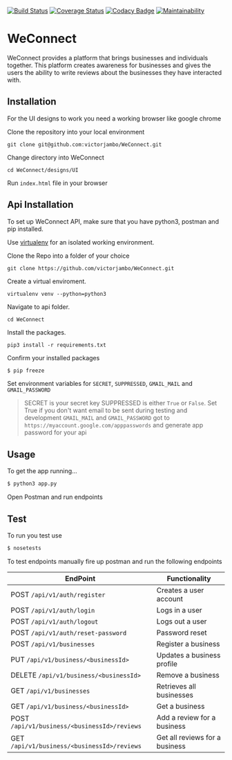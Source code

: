 [![Build Status](https://travis-ci.org/victorjambo/WeConnect.svg?branch=ft-api-endpoints)](https://travis-ci.org/victorjambo/WeConnect)
[![Coverage Status](https://coveralls.io/repos/github/victorjambo/WeConnect/badge.svg?branch=ft-api-endpoints)](https://coveralls.io/github/victorjambo/WeConnect?branch=ft-api-endpoints)
[![Codacy Badge](https://api.codacy.com/project/badge/Grade/dfd1f513767a4227aa2202c14a7f4c59)](https://www.codacy.com/app/victorjambo/WeConnect?utm_source=github.com&amp;utm_medium=referral&amp;utm_content=victorjambo/WeConnect&amp;utm_campaign=Badge_Grade)
[![Maintainability](https://api.codeclimate.com/v1/badges/4020562f1eb41bcf63f9/maintainability)](https://codeclimate.com/github/victorjambo/WeConnect/maintainability)

# WeConnect

WeConnect provides a platform that brings businesses and individuals together. This platform creates awareness for businesses and gives the users the ability to write reviews about the businesses they have interacted with. 

## Installation
For the UI designs to work you need a working browser like google chrome

Clone the repository into your local environment

```
git clone git@github.com:victorjambo/WeConnect.git
```

Change directory into WeConnect

```
cd WeConnect/designs/UI
```

Run `index.html` file in your browser

## Api Installation
To set up WeConnect API, make sure that you have python3, postman and pip installed.

Use [virtualenv](http://www.pythonforbeginners.com/basics/how-to-use-python-virtualenv) for an isolated working environment.

Clone the Repo into a folder of your choice
```
git clone https://github.com/victorjambo/WeConnect.git
```

Create a virtual enviroment.
```
virtualenv venv --python=python3
```

Navigate to api folder.
```
cd WeConnect
```

Install the packages.
```
pip3 install -r requirements.txt
```

Confirm your installed packages
```bash
$ pip freeze
```
Set environment variables for `SECRET`, `SUPPRESSED`, `GMAIL_MAIL` and `GMAIL_PASSWORD`
> SECRET is your secret key
> SUPPRESSED is either `True` or `False`. Set True if you don't want email to be sent during testing and development
> `GMAIL_MAIL` and `GMAIL_PASSWORD` got to `https://myaccount.google.com/apppasswords` and generate app password for your api

## Usage

To get the app running...

```bash
$ python3 app.py
```

Open Postman and run endpoints

## Test

To run you test use

```bash
$ nosetests
```

To test endpoints manually fire up postman and run the following endpoints

**EndPoint** | **Functionality**
--- | ---
POST `/api/v1/auth/register` | Creates a user account 
POST `/api/v1/auth/login` | Logs in a user
POST `/api/v1/auth/logout` | Logs out a user
POST `/api/v1/auth/reset-password` | Password reset
POST  `/api/v1/businesses` | Register a business
PUT `/api/v1/business/<businessId>` | Updates a business profile
DELETE `/api/v1/business/<businessId>` | Remove a business
GET  `/api/v1/businesses` | Retrieves all businesses
GET  `/api/v1/business/<businessId>` | Get a business 
POST  `/api/v1/business/<businessId>/reviews` | Add a review for a business
GET  `/api/v1/business/<businessId>/reviews` | Get all reviews for a business
